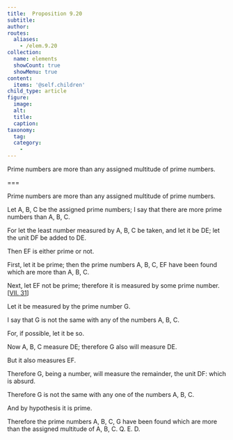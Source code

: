 ```yaml
---
title:  Proposition 9.20
subtitle: 
author:
routes:
  aliases:
    - /elem.9.20
collection:
  name: elements
  showCount: true
  showMenu: true
content:
  items: '@self.children'
child_type: article
figure:
  image:
  alt:
  title:
  caption:
taxonomy:
  tag:
  category:
    - 
---
```


<p>
       <hi rend="ital">Prime numbers are more than any assigned multitude of prime numbers.</hi>
      </p>

===

<p>
       <span class="ital">Prime numbers are more than any assigned multitude of prime numbers.</span>
      </p>

<p>Let <span class="ital">A</span>, <span class="ital">B</span>, <span class="ital">C</span> be the assigned prime numbers; I say that there are more prime numbers than <span class="ital">A</span>, <span class="ital">B</span>, <span class="ital">C</span>. 
      </p>

<p>For let the least number measured by <span class="ital">A</span>, <span class="ital">B</span>, <span class="ital">C</span> be taken, and let it be <span class="ital">DE</span>; let the unit <span class="ital">DF</span> be added to <span class="ital">DE</span>. </p>

<p>Then <span class="ital">EF</span> is either prime or not. </p>

<p>First, let it be prime; then the prime numbers <span class="ital">A</span>, <span class="ital">B</span>, <span class="ital">C</span>, <span class="ital">EF</span> have been found which are more than <span class="ital">A</span>, <span class="ital">B</span>, <span class="ital">C</span>. </p>

<p>Next, let <span class="ital">EF</span> not be prime; therefore it is measured by some prime number. [<a href="/elem.7.31">VII. 31</a>] </p>

<p>Let it be measured by the prime number <span class="ital">G</span>. </p>

<p>I say that <span class="ital">G</span> is not the same with any of the numbers <span class="ital">A</span>, <span class="ital">B</span>, <span class="ital">C</span>. </p>

<p>For, if possible, let it be so. </p>

<p>Now <span class="ital">A</span>, <span class="ital">B</span>, <span class="ital">C</span> measure <span class="ital">DE</span>; therefore <span class="ital">G</span> also will measure <span class="ital">DE</span>. </p>

<p>But it also measures <span class="ital">EF</span>. </p>

<p>Therefore <span class="ital">G</span>, being a number, will measure the remainder, the unit <span class="ital">DF</span>: which is absurd. </p>

<p>Therefore <span class="ital">G</span> is not the same with any one of the numbers <span class="ital">A</span>, <span class="ital">B</span>, <span class="ital">C</span>. </p>

<p>And by hypothesis it is prime. </p>

<p>Therefore the prime numbers <span class="ital">A</span>, <span class="ital">B</span>, <span class="ital">C</span>, <span class="ital">G</span> have been found which are more than the assigned multitude of <span class="ital">A</span>, <span class="ital">B</span>, <span class="ital">C</span>. Q. E. D.<pb n="413"/></p>
